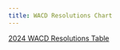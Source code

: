 ```yaml
---
title: WACD Resolutions Chart
---
```

[2024 WACD Resolutions Table](/posts/2024-12-20-resolutions.md)
